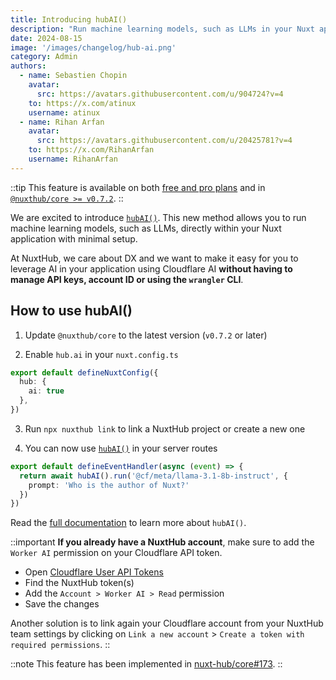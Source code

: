 ```yaml
---
title: Introducing hubAI()
description: "Run machine learning models, such as LLMs in your Nuxt application, with minimal setup."
date: 2024-08-15
image: '/images/changelog/hub-ai.png'
category: Admin
authors:
  - name: Sebastien Chopin
    avatar: 
      src: https://avatars.githubusercontent.com/u/904724?v=4
    to: https://x.com/atinux
    username: atinux
  - name: Rihan Arfan
    avatar: 
      src: https://avatars.githubusercontent.com/u/20425781?v=4
    to: https://x.com/RihanArfan
    username: RihanArfan
---
```


::tip
This feature is available on both [free and pro plans](/pricing) and in [`@nuxthub/core >= v0.7.2`](https://github.com/nuxt-hub/core/releases/tag/v0.7.2).
::

We are excited to introduce [`hubAI()`](/docs/features/ai). This new method allows you to run machine learning models, such as LLMs, directly within your Nuxt application with minimal setup.

At NuxtHub, we care about DX and we want to make it easy for you to leverage AI in your application using Cloudflare AI **without having to manage API keys, account ID or using the `wrangler` CLI**.

## How to use hubAI()

1. Update `@nuxthub/core` to the latest version (`v0.7.2` or later)

2. Enable `hub.ai` in your `nuxt.config.ts`

```ts [nuxt.config.ts]
export default defineNuxtConfig({
  hub: {
    ai: true
  },
})
```

3. Run `npx nuxthub link` to link a NuxtHub project or create a new one

4. You can now use [`hubAI()`](/docs/features/ai) in your server routes

```ts [server/api/ai-test.ts]
export default defineEventHandler(async (event) => {
  return await hubAI().run('@cf/meta/llama-3.1-8b-instruct', {
    prompt: 'Who is the author of Nuxt?'
  })
})
```

Read the [full documentation](/docs/features/ai) to learn more about `hubAI()`.

::important
**If you already have a NuxtHub account**, make sure to add the `Worker AI` permission on your Cloudflare API token.

- Open [Cloudflare User API Tokens](https://dash.cloudflare.com/profile/api-tokens)
- Find the NuxtHub token(s)
- Add the `Account > Worker AI > Read` permission
- Save the changes

Another solution is to link again your Cloudflare account from your NuxtHub team settings by clicking on `Link a new account` > `Create a token with required permissions`.
::

::note
This feature has been implemented in [nuxt-hub/core#173](https://github.com/nuxt-hub/core/pull/173).
::

